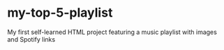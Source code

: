 # my-top-5-playlist
My first self-learned HTML project featuring a music playlist with images and Spotify links
